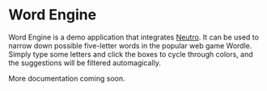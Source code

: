 # Word Engine
Word Engine is a demo application that integrates [Neutro](https://github.com/camdowney/neutro). It can be used to narrow down possible five-letter words in the popular web game Wordle. Simply type some letters and click the boxes to cycle through colors, and the suggestions will be filtered automagically.

More documentation coming soon.